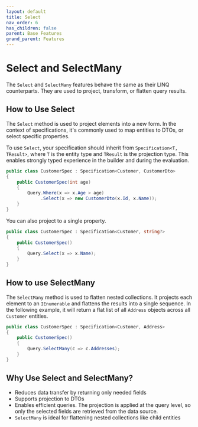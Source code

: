 ```yaml
---
layout: default
title: Select
nav_order: 6
has_children: false
parent: Base Features
grand_parent: Features
---
```


# Select and SelectMany

The `Select` and `SelectMany` features behave the same as their LINQ counterparts. They are used to project, transform, or flatten query results.

## How to Use Select

The `Select` method is used to project elements into a new form. In the context of specifications, it's commonly used to map entities to DTOs, or select specific properties.

To use `Select`, your specification should inherit from `Specification<T, TResult>`, where `T` is the entity type and `TResult` is the projection type. This enables strongly typed experience in the builder and during the evaluation.

```csharp
public class CustomerSpec : Specification<Customer, CustomerDto>
{
    public CustomerSpec(int age)
    {
        Query.Where(x => x.Age > age)
             .Select(x => new CustomerDto(x.Id, x.Name));
    }
}
```

You can also project to a single property.

```csharp
public class CustomerSpec : Specification<Customer, string?>
{
    public CustomerSpec()
    {
        Query.Select(x => x.Name);
    }
}
```

## How to use SelectMany

The `SelectMany` method is used to flatten nested collections. It projects each element to an `IEnumerable` and flattens the results into a single sequence. In the following example, it will return a flat list of all `Address` objects across all `Customer` entities.

```csharp
public class CustomerSpec : Specification<Customer, Address>
{
    public CustomerSpec()
    {
        Query.SelectMany(c => c.Addresses);
    }
}
```

## Why Use Select and SelectMany?
- Reduces data transfer by returning only needed fields
- Supports projection to DTOs
- Enables efficient queries. The projection is applied at the query level, so only the selected fields are retrieved from the data source.
- `SelectMany` is ideal for flattening nested collections like child entities